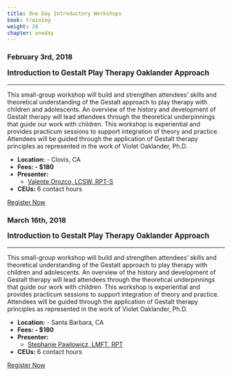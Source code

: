 ```yaml
---
title: One Day Introductory Workshops
book: training
weight: 20
chapter: oneday
---
```

<div class="row">
    <div class="col col-sm-6">
        <div class="panel panel-default">
            <div class="panel panel-heading">
                <h3 class="panel-title header-title">February 3rd, 2018</h3>
            </div>
            <div class="panel-body">
                <p style="font-size: 1.2em;"><strong>Introduction to Gestalt Play Therapy Oaklander Approach</strong></p>
                <hr/>
                <p>This small-group workshop will build and strengthen attendees’ skills and theoretical understanding of the Gestalt approach to play therapy with children and adolescents. An overview of the history and development of Gestalt therapy will lead attendees through the theoretical underpinnings that guide our work with children. This workshop is experiential and provides practicum sessions to support integration of theory and practice. Attendees will be guided through the application of Gestalt therapy principles as represented in the work of Violet Oaklander, Ph.D.</p>
                <ul class="list-group">
                    <li class="list-group-item"><strong>Location:</strong> - Clovis, CA</li>
                    <li class="list-group-item"><strong>Fees: - $180</strong></li>
                    <li class="list-group-item"><strong>Presenter:</strong>
                      <ul>
                        <li><a href="/faculty">Valente Orozco, LCSW, RPT-S</a></li>
                      </ul>
                    </li>
                    <li class="list-group-item"><strong>CEUs:</strong> 6 contact hours</li>
                </ul>
            </div>
            <div class="panel-footer">
                <a href="/register" class="btn btn-primary btn-block">Register Now</a>
            </div>
        </div>
    </div>
    <div class="col col-sm-6">
        <div class="panel panel-default">
            <div class="panel panel-heading">
                <h3 class="panel-title header-title">March 16th, 2018</h3>
            </div>
            <div class="panel-body">
                <p style="font-size: 1.2em;"><strong>Introduction to Gestalt Play Therapy Oaklander Approach</strong></p>
                <hr/>
                <p>This small-group workshop will build and strengthen attendees’ skills and theoretical understanding of the Gestalt approach to play therapy with children and adolescents. An overview of the history and development of Gestalt therapy will lead attendees through the theoretical underpinnings that guide our work with children. This workshop is experiential and provides practicum sessions to support integration of theory and practice. Attendees will be guided through the application of Gestalt therapy principles as represented in the work of Violet Oaklander, Ph.D.</p>
                <ul class="list-group">
                    <li class="list-group-item"><strong>Location:</strong> - Santa Barbara, CA</li>
                    <li class="list-group-item"><strong>Fees: - $180</strong></li>
                    <li class="list-group-item"><strong>Presenter:</strong>
                      <ul>
                        <li><a href="/faculty">Stephanie Pawlowicz, LMFT, RPT</a></li>
                      </ul>
                    </li>
                    <li class="list-group-item"><strong>CEUs:</strong> 6 contact hours</li>
                </ul>
            </div>
            <div class="panel-footer">
                <a href="/register" class="btn btn-primary btn-block">Register Now</a>
            </div>
        </div>
    </div>
</div>
